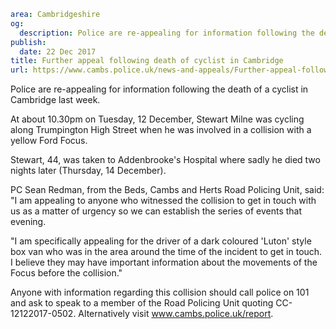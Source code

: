 ```yaml
area: Cambridgeshire
og:
  description: Police are re-appealing for information following the death of a cyclist in Cambridge last week.
publish:
  date: 22 Dec 2017
title: Further appeal following death of cyclist in Cambridge
url: https://www.cambs.police.uk/news-and-appeals/Further-appeal-following-death-of-cyclist-in-Cambridge
```

Police are re-appealing for information following the death of a cyclist in Cambridge last week.

At about 10.30pm on Tuesday, 12 December, Stewart Milne was cycling along Trumpington High Street when he was involved in a collision with a yellow Ford Focus.

Stewart, 44, was taken to Addenbrooke's Hospital where sadly he died two nights later (Thursday, 14 December).

PC Sean Redman, from the Beds, Cambs and Herts Road Policing Unit, said: "I am appealing to anyone who witnessed the collision to get in touch with us as a matter of urgency so we can establish the series of events that evening.

"I am specifically appealing for the driver of a dark coloured 'Luton' style box van who was in the area around the time of the incident to get in touch. I believe they may have important information about the movements of the Focus before the collision."

Anyone with information regarding this collision should call police on 101 and ask to speak to a member of the Road Policing Unit quoting CC-12122017-0502. Alternatively visit www.cambs.police.uk/report.
